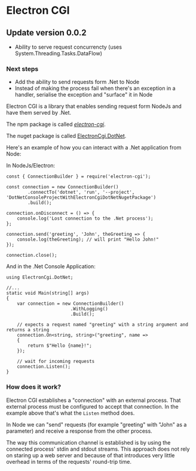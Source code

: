 # Electron CGI

## Update version 0.0.2
- Ability to serve request concurrencty (uses System.Threading.Tasks.DataFlow)

### Next steps
- Add the ability to send requests form .Net to Node
- Instead of making the process fail when there's an exception in a handler, serialise the exception and "surface" it in Node

Electron CGI is a library that enables sending request form NodeJs and have them served by .Net.

The npm package is called [_electron-cgi_](https://www.npmjs.com/package/electron-cgi).

The nuget package is called [ElectronCgi.DotNet](https://www.nuget.org/packages/ElectronCgi.DotNet/#).

Here's an example of how you can interact with a .Net application from Node:

In NodeJs/Electron:

    const { ConnectionBuilder } = require('electron-cgi');

    const connection = new ConnectionBuilder()
            .connectTo('dotnet', 'run', '--project', 'DotNetConsoleProjectWithElectronCgiDotNetNugetPackage')
            .build();

    connection.onDisconnect = () => {
        console.log('Lost connection to the .Net process');
    };
    
    connection.send('greeting', 'John', theGreeting => {
        console.log(theGreeting); // will print "Hello John!"
    });

    connection.close();


And in the .Net Console Application:

    using ElectronCgi.DotNet;

    //...
    static void Main(string[] args)
    {
        var connection = new ConnectionBuilder()
                            .WithLogging()
                            .Build();

        // expects a request named "greeting" with a string argument and returns a string
        connection.On<string, string>("greeting", name =>
        {
            return $"Hello {name}!";
        });

        // wait for incoming requests
        connection.Listen();        
    }


### How does it work?

Electron CGI establishes a "connection" with an external process. That external process must be configured to accept that connection. In the example above that's what the `Listen` method does.  

In Node we can "send" requests (for example "greeting" with "John" as a parameter) and receive a response from the other process.

The way this communication channel is established is by using the connected process' stdin and stdout streams. This approach does not rely on staring up a web server and because of that introduces very little overhead in terms of the requests' round-trip time.

